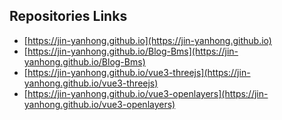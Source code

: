 ## Repositories Links

-   [https://jin-yanhong.github.io](https://jin-yanhong.github.io)
-   [https://jin-yanhong.github.io/Blog-Bms](https://jin-yanhong.github.io/Blog-Bms)
-   [https://jin-yanhong.github.io/vue3-threejs](https://jin-yanhong.github.io/vue3-threejs)
-   [https://jin-yanhong.github.io/vue3-openlayers](https://jin-yanhong.github.io/vue3-openlayers)
